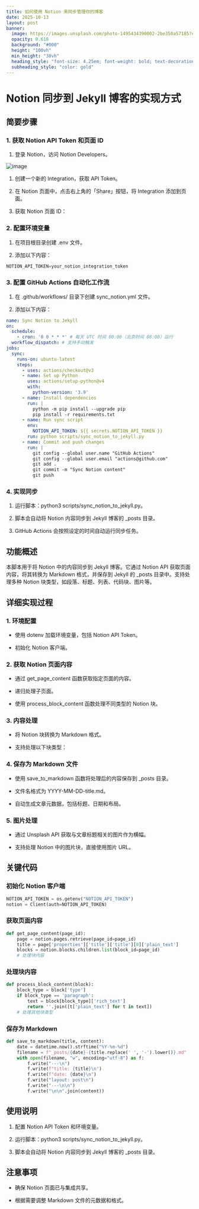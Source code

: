 ```yaml
---
title: 如何使用 Notion 来同步管理你的博客
date: 2025-10-13
layout: post
banner:
  image: https://images.unsplash.com/photo-1495434390002-2be350a57185?crop=entropy&cs=tinysrgb&fit=max&fm=jpg&ixid=M3w2OTIwMzJ8MHwxfHJhbmRvbXx8fHx8fHx8fDE3NjAzMjk1Mzh8&ixlib=rb-4.1.0&q=80&w=1080
  opacity: 0.618
  background: "#000"
  height: "100vh"
  min_height: "38vh"
  heading_style: "font-size: 4.25em; font-weight: bold; text-decoration: underline"
  subheading_style: "color: gold"
---
```


# Notion 同步到 Jekyll 博客的实现方式

## 简要步骤

### 1. 获取 Notion API Token 和页面 ID

1. 登录 Notion，访问 Notion Developers。

![image](https://prod-files-secure.s3.us-west-2.amazonaws.com/a7a0cc5a-89b9-4cda-8686-1fba0ca52f40/d19c1afe-dea5-4312-9333-786b0ba83054/image.png?X-Amz-Algorithm=AWS4-HMAC-SHA256&X-Amz-Content-Sha256=UNSIGNED-PAYLOAD&X-Amz-Credential=ASIAZI2LB46675XF73LA%2F20251013%2Fus-west-2%2Fs3%2Faws4_request&X-Amz-Date=20251013T042538Z&X-Amz-Expires=3600&X-Amz-Security-Token=IQoJb3JpZ2luX2VjEJT%2F%2F%2F%2F%2F%2F%2F%2F%2F%2FwEaCXVzLXdlc3QtMiJGMEQCIEfQl91PtbQyqnkSL1HakNcV2tiaopdqccZHpui9UX7kAiAp5kMhBeOm6rJ0XZyKLguJkOqx5SNj25sYa%2BgC2IS8byr%2FAwg9EAAaDDYzNzQyMzE4MzgwNSIMyh3QKckZofmZTB50KtwDznMX8dqxlre1t9yFIVbMDjAeP8lLuHvh9IXneYiY7%2B1H2PTZrV2de8QRcsDtVkstFyaglVpYjFuqiT62znSCsl0o6dXjFLhE5%2BdwwrNCzXUwLg43%2B4dack6Hi8BYJv1%2FHtYf%2FmBqVoG2IjWABKGoMjnBUXD5VfV0Li1ODhWwKMlJYj%2BErazAUrLpevWnytJjjthVAivfT7KNGiiZ8i4mEvpvBHALn509kxBaIpsucmm4ZU4rjvi5q2ugIRG9DwUAx0QXlXfb6XZnja1AUwW4xtPp5VlVapQZRME4aoQR3ZHZBP0UW3iUXR9xKraVdGlTWoiG18hv8MBUOsrPX1R1qOn1HlZ%2FO8TcjbeHZ89MAZcY458V7b8pWFLdMHQSSCVesnWSGYUnqSef43bn9yY4lXAcAEWrlt2SqJCbPRj32h36F6j2fMsdN%2B03nmgsHCsAf8xrqA5T2xqwIxcKiJkoIyd4osIyBzcdn0fmsnas%2FoEze57dYf1tWnKIlUjbdJaZ2L%2BCujz2vnKELCx5AS5W3%2BZRJBfX092vWANm3ugTTESAzBTEsJ3ZNO9HQ9m1WPQDfyceTs%2F7aN8qlbd3qgJftkYSvnf0CRMNKkkoEw9blATjl%2FMV80TbYznbP2kw2O2xxwY6pgFanoboM2Y5momqG8iLqD2QpP%2F8ImiSQUjaydR2q4a5q%2F7T8sojSNO1rG%2B%2BWHGvTXvUoPku4H1kCVwItxEa9Hwz4i7zAuS3sItgHt2l6kV7ZhUvCtnJ2EM2vYnYIWcU%2F6wkRlzQzbYa63JTrQ2PYvWmRc0cjnFM%2FLYmqoFgQQnjpJYTySJWFaJa%2Fak%2FDR1%2BHwzENF1TiIh%2BHmRRDs1p0szKL1eb6GeZ&X-Amz-Signature=f638b526bea5a2f80e766c3da0b5cd30b0aabc3401c70c59ad72a72d7f72fdd0&X-Amz-SignedHeaders=host&x-amz-checksum-mode=ENABLED&x-id=GetObject)

1. 创建一个新的 Integration，获取 API Token。

1. 在 Notion 页面中，点击右上角的「Share」按钮，将 Integration 添加到页面。

1. 获取 Notion 页面 ID：


### 2. 配置环境变量

1. 在项目根目录创建 .env 文件。

1. 添加以下内容：

```javascript
NOTION_API_TOKEN=your_notion_integration_token
```

### 3. 配置 GitHub Actions 自动化工作流

1. 在 .github/workflows/ 目录下创建 sync_notion.yml 文件。

1. 添加以下内容：

```yaml
name: Sync Notion to Jekyll
on:
  schedule:
    - cron: '0 0 * * *' # 每天 UTC 时间 00:00（北京时间 08:00）运行
  workflow_dispatch: # 支持手动触发
jobs:
  sync:
    runs-on: ubuntu-latest
    steps:
      - uses: actions/checkout@v3
      - name: Set up Python
        uses: actions/setup-python@v4
        with:
          python-version: '3.9'
      - name: Install dependencies
        run: |
          python -m pip install --upgrade pip
          pip install -r requirements.txt
      - name: Run sync script
        env:
          NOTION_API_TOKEN: ${{ secrets.NOTION_API_TOKEN }}
        run: python scripts/sync_notion_to_jekyll.py
      - name: Commit and push changes
        run: |
          git config --global user.name "GitHub Actions"
          git config --global user.email "actions@github.com"
          git add .
          git commit -m "Sync Notion content"
          git push
```

### 4. 实现同步

1. 运行脚本：python3 scripts/sync_notion_to_jekyll.py。

1. 脚本会自动将 Notion 内容同步到 Jekyll 博客的 _posts 目录。

1. GitHub Actions 会按照设定的时间自动运行同步任务。

## 功能概述

本脚本用于将 Notion 中的内容同步到 Jekyll 博客。它通过 Notion API 获取页面内容，将其转换为 Markdown 格式，并保存到 Jekyll 的 _posts 目录中。支持处理多种 Notion 块类型，如段落、标题、列表、代码块、图片等。

## 详细实现过程

### 1. 环境配置

- 使用 dotenv 加载环境变量，包括 Notion API Token。

- 初始化 Notion 客户端。

### 2. 获取 Notion 页面内容

- 通过 get_page_content 函数获取指定页面的内容。

- 递归处理子页面。

- 使用 process_block_content 函数处理不同类型的 Notion 块。

### 3. 内容处理

- 将 Notion 块转换为 Markdown 格式。

- 支持处理以下块类型：


### 4. 保存为 Markdown 文件

- 使用 save_to_markdown 函数将处理后的内容保存到 _posts 目录。

- 文件名格式为 YYYY-MM-DD-title.md。

- 自动生成文章元数据，包括标题、日期和布局。

### 5. 图片处理

- 通过 Unsplash API 获取与文章标题相关的图片作为横幅。

- 支持处理 Notion 中的图片块，直接使用图片 URL。

## 关键代码

### 初始化 Notion 客户端

```python
NOTION_API_TOKEN = os.getenv("NOTION_API_TOKEN")
notion = Client(auth=NOTION_API_TOKEN)
```

### 获取页面内容

```python
def get_page_content(page_id):
    page = notion.pages.retrieve(page_id=page_id)
    title = page['properties']['title']['title'][0]['plain_text']
    blocks = notion.blocks.children.list(block_id=page_id)
    # 处理块内容
```

### 处理块内容

```python
def process_block_content(block):
    block_type = block['type']
    if block_type == 'paragraph':
        text = block[block_type]['rich_text']
        return ''.join([t['plain_text'] for t in text])
    # 处理其他块类型
```

### 保存为 Markdown

```python
def save_to_markdown(title, content):
    date = datetime.now().strftime("%Y-%m-%d")
    filename = f"_posts/{date}-{title.replace(' ', '-').lower()}.md"
    with open(filename, "w", encoding="utf-8") as f:
        f.write("---\n")
        f.write(f"title: {title}\n")
        f.write(f"date: {date}\n")
        f.write("layout: post\n")
        f.write("---\n\n")
        f.write("\n\n".join(content))
```

## 使用说明

1. 配置 Notion API Token 和环境变量。

1. 运行脚本：python3 scripts/sync_notion_to_jekyll.py。

1. 脚本会自动将 Notion 内容同步到 Jekyll 博客的 _posts 目录。

## 注意事项

- 确保 Notion 页面已与集成共享。

- 根据需要调整 Markdown 文件的元数据和格式。